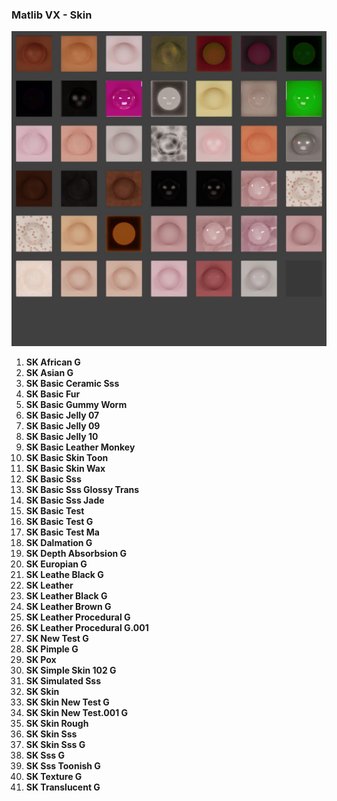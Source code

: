 ### Matlib VX - Skin

![Matlib VX Skin](https://github.com/don1138/blender-materials/blob/main/Matlib-VX/JPG/Matlib-VX-Skin.jpg)

1. **SK African G**
1. **SK Asian G**
1. **SK Basic Ceramic Sss**
1. **SK Basic Fur**
1. **SK Basic Gummy Worm**
1. **SK Basic Jelly 07**
1. **SK Basic Jelly 09**
1. **SK Basic Jelly 10**
1. **SK Basic Leather Monkey**
1. **SK Basic Skin Toon**
1. **SK Basic Skin Wax**
1. **SK Basic Sss**
1. **SK Basic Sss Glossy Trans**
1. **SK Basic Sss Jade**
1. **SK Basic Test**
1. **SK Basic Test G**
1. **SK Basic Test Ma**
1. **SK Dalmation G**
1. **SK Depth Absorbsion G**
1. **SK Europian G**
1. **SK Leathe Black G**
1. **SK Leather**
1. **SK Leather Black G**
1. **SK Leather Brown G**
1. **SK Leather Procedural G**
1. **SK Leather Procedural G.001**
1. **SK New Test G**
1. **SK Pimple G**
1. **SK Pox**
1. **SK Simple Skin 102 G**
1. **SK Simulated Sss**
1. **SK Skin**
1. **SK Skin New Test G**
1. **SK Skin New Test.001 G**
1. **SK Skin Rough**
1. **SK Skin Sss**
1. **SK Skin Sss G**
1. **SK Sss G**
1. **SK Sss Toonish G**
1. **SK Texture G**
1. **SK Translucent G**
